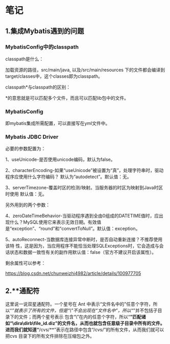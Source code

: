 # 笔记

## 1.集成Mybatis遇到的问题
### MybatisConfig中的classpath

classpath是什么：

加载资源的路径，src/main/java, 以及/src/main/resources 下的文件都会编译到 target/classes中，这个classes即为classpath。

classpath*与classpath的区别：

*的意思就是可以匹配多个文件，而且可以匹配lib包中的文件。


### MybatisConfig
即mybatis集成所需配置，可以直接写在yml文件中。

### Mybatis JDBC Driver
必要的参数配置为：

1、useUnicode-是否使用unicode编码，默认为false。

2、characterEncoding-如果“useUnicode”被设置为“真”，处理字符串时，驱动程序应使用什么字符编码？ 默认为“autodetect”。默认值：无。

3、serverTimezone-覆盖时区的检测/映射。当服务器的时区为映射到Java时区时使用 默认值：无。

另外用到的两个参数：

4、zeroDateTimeBehavior-当驱动程序遇到全由0组成的DATETIME值时，应出现什么？MySQL使用它来表示无效日期。有效值是“exception”、“round”和“convertToNull”。默认值：exception。

5、autoReconnect-当数据库连接异常中断时，是否自动重新连接？不推荐使用该特 性，这是因为，当应用程序不能恰当处理SQLExceptions时，它会造成与会话状态和数据一致性有关的副作用默认值：false（官方不建议开启该属性）。

剩余属性可以参考：

https://blog.csdn.net/chunweizhi4982/article/details/100977705


## 2.**通配符


这里说一说双星通配符。一个星号在 Ant 中表示“文件名中的”任意个字符，所以“*”就表示了所有的文件，但是“\”不会出现在“文件名中”，所以“*”并不包括子目录下的文件；而两个星号表示 包含“\”在内的任意个字符，所以“**”匹配诸如“\dira\dirb\file_id.diz”的文件名，从而也就包含任意级子目录中所有的文件。 进而我们就知道“**/cvs/**”表示在路径中包含“/cvs/”的所有文件，从而我们就可以把cvs 目录下的所有文件排除在压缩包之外。
